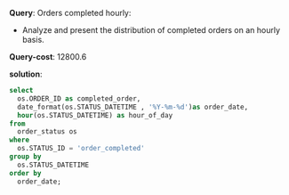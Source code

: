 **Query**: Orders completed hourly:
  - Analyze and present the distribution of completed orders on an hourly basis.

**Query-cost**: 12800.6

**solution**:
```sql
select
  os.ORDER_ID as completed_order,
  date_format(os.STATUS_DATETIME , '%Y-%m-%d')as order_date,
  hour(os.STATUS_DATETIME) as hour_of_day
from
  order_status os
where 
  os.STATUS_ID = 'order_completed'
group by 
  os.STATUS_DATETIME
order by 
  order_date;


